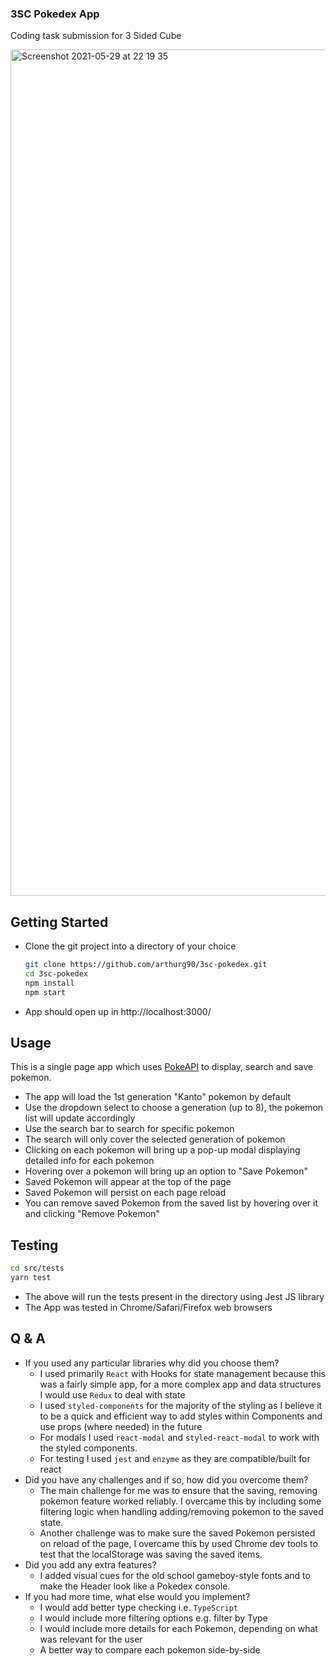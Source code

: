 ### 3SC Pokedex App

Coding task submission for 3 Sided Cube

<img width="1354" alt="Screenshot 2021-05-29 at 22 19 35" src="https://user-images.githubusercontent.com/32075763/120085087-2ebe8a80-c0cd-11eb-91b0-7af32410e8a3.png">

## Getting Started
* Clone the git project into a directory of your choice
  ```bash
  git clone https://github.com/arthurg90/3sc-pokedex.git
  cd 3sc-pokedex
  npm install
  npm start
  ```  
* App should open up in http://localhost:3000/
## Usage
This is a single page app which uses [PokeAPI](https://pokeapi.co/) to display, search and save pokemon. 
* The app will load the 1st generation "Kanto" pokemon by default
* Use the dropdown select to choose a generation (up to 8), the pokemon list will update accordingly
* Use the search bar to search for specific pokemon
* The search will only cover the selected generation of pokemon
* Clicking on each pokemon will bring up a pop-up modal displaying detailed info for each pokemon
* Hovering over a pokemon will bring up an option to "Save Pokemon"
* Saved Pokemon will appear at the top of the page
* Saved Pokemon will persist on each page reload
* You can remove saved Pokemon from the saved list by hovering over it and clicking "Remove Pokemon"

## Testing
```bash
cd src/tests
yarn test
```  
* The above will run the tests present in the directory using Jest JS library
* The App was tested in Chrome/Safari/Firefox web browsers

## Q & A 
* If you used any particular libraries why did you choose them?
  * I used primarily `React` with Hooks for state management because this was a fairly simple app, for a more complex app and data structures I would use `Redux` to deal with state
  * I used `styled-components` for the majority of the styling as I believe it to be a quick and efficient way to add styles within Components and use props (where needed) in the future
  * For modals I used `react-modal` and `styled-react-modal` to work with the styled components.
  * For testing I used `jest` and `enzyme` as they are compatible/built for react
* Did you have any challenges and if so, how did you overcome them?
  * The main challenge for me was to ensure that the saving, removing pokemon feature worked reliably. I overcame this by including some filtering logic when handling adding/removing pokemon to the saved state.
  * Another challenge was to make sure the saved Pokemon persisted on reload of the page, I overcame this by used Chrome dev tools to test that the localStorage was saving the saved items.
* Did you add any extra features?
  * I added visual cues for the old school gameboy-style fonts and to make the Header look like a Pokedex console.
* If you had more time, what else would you implement?
  * I would add better type checking i.e. `TypeScript`
  * I would include more filtering options e.g. filter by Type
  * I would include more details for each Pokemon, depending on what was relevant for the user
  * A better way to compare each pokemon side-by-side
